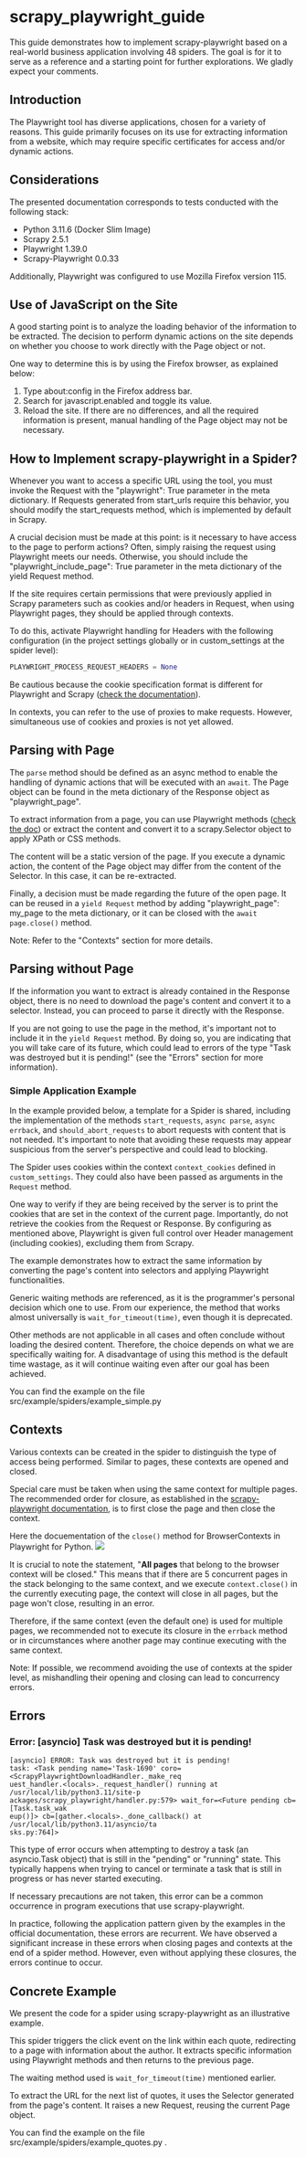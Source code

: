 # scrapy_playwright_guide

This guide demonstrates how to implement scrapy-playwright based on a real-world business application involving 48 spiders. The goal is for it to serve as a reference and a starting point for further explorations. We gladly expect your comments.

## Introduction

The Playwright tool has diverse applications, chosen for a variety of reasons. This guide primarily focuses on its use for extracting information from a website, which may require specific certificates for access and/or dynamic actions.

## Considerations

The presented documentation corresponds to tests conducted with the following stack:
- Python 3.11.6 (Docker Slim Image)
- Scrapy 2.5.1
- Playwright 1.39.0
- Scrapy-Playwright 0.0.33

Additionally, Playwright was configured to use Mozilla Firefox version 115.

## Use of JavaScript on the Site

A good starting point is to analyze the loading behavior of the information to be extracted. The decision to perform dynamic actions on the site depends on whether you choose to work directly with the Page object or not.

One way to determine this is by using the Firefox browser, as explained below:
1. Type about:config in the Firefox address bar.
2. Search for javascript.enabled and toggle its value.
3. Reload the site. If there are no differences, and all the required information is present, manual handling of the Page object may not be necessary.

## How to Implement scrapy-playwright in a Spider?

Whenever you want to access a specific URL using the tool, you must invoke the Request with the "playwright": True parameter in the meta dictionary. 
If Requests generated from start_urls require this behavior, you should modify the start_requests method, which is implemented by default in Scrapy.

A crucial decision must be made at this point: is it necessary to have access to the page to perform actions? Often, simply raising the request using Playwright meets our needs. Otherwise, you should include the "playwright_include_page": True parameter in the meta dictionary of the yield Request method.

If the site requires certain permissions that were previously applied in Scrapy parameters such as cookies and/or headers in Request, when using Playwright pages, they should be applied through contexts. 

To do this, activate Playwright handling for Headers with the following configuration (in the project settings globally or in custom_settings at the spider level):

```python
PLAYWRIGHT_PROCESS_REQUEST_HEADERS = None
```

Be cautious because the cookie specification format is different for Playwright and Scrapy ([check the documentation](https://playwright.dev/python/docs/api/class-browsercontext#browser-context-add-cookies "BrowserContext-cookies")).

In contexts, you can refer to the use of proxies to make requests. However, simultaneous use of cookies and proxies is not yet allowed.

## Parsing with Page

The `parse` method should be defined as an async method to enable the handling of dynamic actions that will be executed with an `await`. The Page object can be found in the meta dictionary of the Response object as "playwright_page".

To extract information from a page, you can use Playwright methods ([check the doc](https://playwright.dev/python/docs/api/class-page)) or extract the content and convert it to a scrapy.Selector object to apply XPath or CSS methods.

The content will be a static version of the page. If you execute a dynamic action, the content of the Page object may differ from the content of the Selector. In this case, it can be re-extracted.

Finally, a decision must be made regarding the future of the open page. It can be reused in a `yield Request` method by adding "playwright_page": my_page to the meta dictionary, or it can be closed with the `await page.close()` method.

Note: Refer to the "Contexts" section for more details.

## Parsing without Page

If the information you want to extract is already contained in the Response object, there is no need to download the page's content and convert it to a selector. Instead, you can proceed to parse it directly with the Response.

If you are not going to use the page in the method, it's important not to include it in the `yield Request` method. By doing so, you are indicating that you will take care of its future, which could lead to errors of the type "Task was destroyed but it is pending!" (see the "Errors" section for more information).

### Simple Application Example

In the example provided below, a template for a Spider is shared, including the implementation of the methods `start_requests`, `async parse`, `async errback`, and `should_abort_requests` to abort requests with content that is not needed. 
It's important to note that avoiding these requests may appear suspicious from the server's perspective and could lead to blocking.

The Spider uses cookies within the context `context_cookies` defined in `custom_settings`. They could also have been passed as arguments in the `Request` method. 

One way to verify if they are being received by the server is to print the cookies that are set in the context of the current page. Importantly, do not retrieve the cookies from the Request or Response. By configuring as mentioned above, Playwright is given full control over Header management (including cookies), excluding them from Scrapy.

The example demonstrates how to extract the same information by converting the page's content into selectors and applying Playwright functionalities.

Generic waiting methods are referenced, as it is the programmer's personal decision which one to use. From our experience, the method that works almost universally is `wait_for_timeout(time)`, even though it is deprecated. 

Other methods are not applicable in all cases and often conclude without loading the desired content. Therefore, the choice depends on what we are specifically waiting for. A disadvantage of using this method is the default time wastage, as it will continue waiting even after our goal has been achieved.

You can find the example on the file src/example/spiders/example_simple.py

## Contexts

Various contexts can be created in the spider to distinguish the type of access being performed. Similar to pages, these contexts are opened and closed.

Special care must be taken when using the same context for multiple pages. The recommended order for closure, as established in the [scrapy-playwright documentation](https://github.com/scrapy-plugins/scrapy-playwright#avoid-race-conditions--memory-leaks-when-closing-contexts), is to first close the page and then close the context.

Here the docuementation of the `close()` method for BrowserContexts in Playwright for Python.
<img src='assets/context_close.png'>

It is crucial to note the statement, "__All pages__ that belong to the browser context will be closed." 
This means that if there are 5 concurrent pages in the stack belonging to the same context, and we execute `context.close()` in the currently executing page, the context will close in all pages, but the page won't close, resulting in an error. 

Therefore, if the same context (even the default one) is used for multiple pages, we recommended not to execute its closure in the `errback` method or in circumstances where another page may continue executing with the same context.

Note: If possible, we recommend avoiding the use of contexts at the spider level, as mishandling their opening and closing can lead to concurrency errors.

## Errors

### Error: [asyncio] Task was destroyed but it is pending!

```
[asyncio] ERROR: Task was destroyed but it is pending!
task: <Task pending name='Task-1690' coro=<ScrapyPlaywrightDownloadHandler._make_req
uest_handler.<locals>._request_handler() running at /usr/local/lib/python3.11/site-p
ackages/scrapy_playwright/handler.py:579> wait_for=<Future pending cb=[Task.task_wak
eup()]> cb=[gather.<locals>._done_callback() at /usr/local/lib/python3.11/asyncio/ta
sks.py:764]>
```

This type of error occurs when attempting to destroy a task (an asyncio.Task object) that is still in the "pending" or "running" state. This typically happens when trying to cancel or terminate a task that is still in progress or has never started executing.

If necessary precautions are not taken, this error can be a common occurrence in program executions that use scrapy-playwright.

In practice, following the application pattern given by the examples in the official documentation, these errors are recurrent. We have observed a significant increase in these errors when closing pages and contexts at the end of a spider method. However, even without applying these closures, the errors continue to occur.

## Concrete Example

We present the code for a spider using scrapy-playwright as an illustrative example.

This spider triggers the click event on the link within each quote, redirecting to a page with information about the author. It extracts specific information using Playwright methods and then returns to the previous page.

The waiting method used is `wait_for_timeout(time)` mentioned earlier.

To extract the URL for the next list of quotes, it uses the Selector generated from the page's content. It raises a new Request, reusing the current Page object.

You can find the example on the file src/example/spiders/example_quotes.py .
